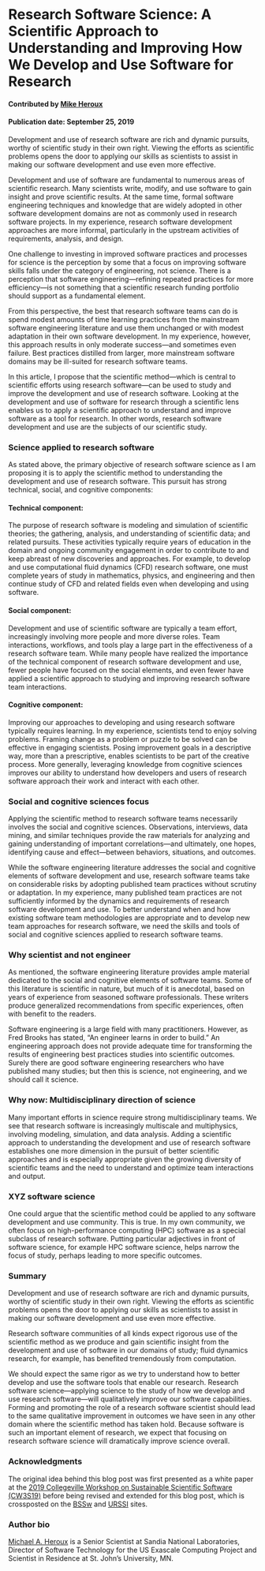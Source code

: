 # Research Software Science: A Scientific Approach to Understanding and Improving How We Develop and Use Software for Research

#### Contributed by [Mike Heroux](https://github.com/maherou "Mike Heroux GitHub Profile")

#### Publication date: September 25, 2019

Development and use of research software are rich and dynamic pursuits, worthy of scientific study in their own right. Viewing the efforts as scientific problems opens the door to applying our skills as scientists to assist in making our software development and use even more effective.   

Development and use of software are fundamental to numerous areas of scientific research.  Many scientists write, modify, and use software to gain insight and prove scientific results. At the same time, formal software engineering techniques and knowledge that are widely adopted in other software development domains are not as commonly used in research software projects. In my experience, research software development approaches are more informal, particularly in the upstream activities of requirements, analysis, and design.

One challenge to investing in improved software practices and processes for science is the perception by some that a focus on improving software skills falls under the category of engineering, not science. There is a perception that software engineering—refining repeated practices for more efficiency—is not something that a scientific research funding portfolio should support as a fundamental element.  

From this perspective, the best that research software teams can do is spend modest amounts of time learning practices from the mainstream software engineering literature and use them unchanged or with modest adaptation in their own software development. In my experience, however, this approach results in only moderate success—and sometimes even failure. Best practices distilled from larger, more mainstream software domains may be ill-suited for research software teams.

In this article, I propose that the scientific method—which is central to scientific efforts using research software—can be used to study and improve the development and use of research software. Looking at the development and use of software for research through a scientific lens enables us to apply a scientific approach to understand and improve software as a tool for research. In other words, research software development and use are the subjects of our scientific study.

### Science applied to research software

As stated above, the primary objective of research software science as I am proposing it is to apply the scientific method to understanding the development and use of research software. This pursuit has strong technical, social, and cognitive components:
#### Technical component: 
The purpose of research software is modeling and simulation of scientific theories; the gathering, analysis, and understanding of scientific data; and related pursuits. These activities typically require years of education in the domain and ongoing community engagement in order to contribute to and keep abreast of new discoveries and approaches. For example, to develop and use computational fluid dynamics (CFD) research software, one must complete years of study in mathematics, physics, and engineering and then continue study of CFD and related fields even when developing and using software.
#### Social component: 
Development and use of scientific software are typically a team effort, increasingly involving more people and more diverse roles. Team interactions, workflows, and tools play a large part in the effectiveness of a research software team. While many people have realized the importance of the technical component of research software development and use, fewer people have focused on the social elements, and even fewer have applied a scientific approach to studying and improving research software team interactions.
#### Cognitive component: 
Improving our approaches to developing and using research software typically requires learning. In my experience, scientists tend to enjoy solving problems. Framing change as a problem or puzzle to be solved can be effective in engaging scientists. Posing improvement goals in a descriptive way, more than a prescriptive, enables scientists to be part of the creative process. More generally, leveraging knowledge from cognitive sciences improves our ability to understand how developers and users of research software approach their work and interact with each other. 


### Social and cognitive sciences focus

Applying the scientific method to research software teams necessarily involves the social and cognitive sciences. Observations, interviews, data mining, and similar techniques provide the raw materials for analyzing and gaining understanding of important correlations—and ultimately, one hopes, identifying cause and effect—between behaviors, situations, and outcomes.

While the software engineering literature addresses the social and cognitive elements of software development and use, research software teams take on considerable risks by adopting published team practices without scrutiny or adaptation. In my experience, many published team practices are not sufficiently informed by the dynamics and requirements of research software development and use. To better understand when and how existing software team methodologies are appropriate and to develop new team approaches for research software, we need the skills and tools of social and cognitive sciences applied to research software teams. 

### Why scientist and not engineer

As mentioned, the software engineering literature provides ample material dedicated to the social and cognitive elements of software teams. Some of this literature is scientific in nature, but much of it is anecdotal, based on years of experience from seasoned software professionals. These writers produce generalized recommendations from specific experiences, often with benefit to the readers.

Software engineering is a large field with many practitioners.  However, as Fred Brooks has stated, “An engineer learns in order to build.” An engineering approach does not provide adequate time for transforming the results of engineering best practices studies into scientific outcomes. Surely there are good software engineering researchers who have published many studies; but then this is science, not engineering, and we should call it science.

### Why now: Multidisciplinary direction of science

Many important efforts in science require strong multidisciplinary teams. We see that research software is increasingly multiscale and multiphysics, involving modeling, simulation, and data analysis. Adding a scientific approach to understanding the development and use of research software establishes one more dimension in the pursuit of better scientific approaches and is especially appropriate given the growing diversity of scientific teams and the need to understand and optimize team interactions and output.

### XYZ software science

One could argue that the scientific method could be applied to any software development and use community. This is true. In my own community, we often focus on high-performance computing (HPC) software as a special subclass of research software. Putting particular adjectives in front of software science, for example HPC software science, helps narrow the focus of study, perhaps leading to more specific outcomes.

### Summary

Development and use of research software are rich and dynamic pursuits, worthy of scientific study in their own right. Viewing the efforts as scientific problems opens the door to applying our skills as scientists to assist in making our software development and use even more effective.    

Research software communities of all kinds expect rigorous use of the scientific method as we produce and gain scientific insight from the development and use of software in our domains of study; fluid dynamics research, for example, has benefited tremendously from computation.  

We should expect the same rigor as we try to understand how to better develop and use the software tools that enable our research. Research software science—applying science to the study of how we develop and use research software—will qualitatively improve our software capabilities. Forming and promoting the role of a research software scientist should lead to the same qualitative improvement in outcomes we have seen in any other domain where the scientific method has taken hold. Because software is such an important element of research, we expect that focusing on research software science will dramatically improve science overall.

### Acknowledgments

The original idea behind this blog post was first presented as a white paper at the [2019 Collegeville Workshop on Sustainable Scientific Software (CW3S19)](https://collegeville.github.io/CW3S19/) before being revised and extended for this blog post, which is crossposted on the [BSSw](https://bssw.io) and [URSSI](http://urssi.us) sites.

### Author bio

[Michael A. Heroux](https://maherou.github.io) is a Senior Scientist at Sandia National Laboratories, Director of Software Technology for the US Exascale Computing Project and Scientist in Residence at St. John’s University, MN.


<!---
Publish: preview
Categories: Collaboration
Topics: projects and organizations, strategies for more effective teams
Tags: bssw-blog-article
Level: 2
Prerequisites: default
Aggregate: none
--->
